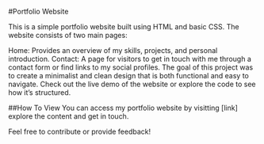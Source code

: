 #Portfolio Website

This is a simple portfolio website built using HTML and basic CSS. The website consists of two main pages:

Home: Provides an overview of my skills, projects, and personal introduction.
Contact: A page for visitors to get in touch with me through a contact form or find links to my social profiles.
The goal of this project was to create a minimalist and clean design that is both functional and easy to navigate. Check out the live demo of the website or explore the code to see how it’s structured.

##How To View
You can access my portfolio website by visitting [link] explore the content and get in touch.

Feel free to contribute or provide feedback!
